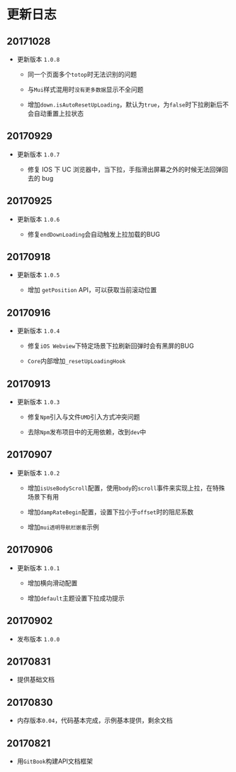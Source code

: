 # 更新日志

## 20171028

- 更新版本 `1.0.8`

    - 同一个页面多个`totop`时无法识别的问题
    
    - 与`Mui`样式混用时`没有更多数据`显示不全问题
    
    - 增加`down.isAutoResetUpLoading`，默认为`true`，为`false`时下拉刷新后不会自动重置上拉状态
    
## 20170929

- 更新版本 `1.0.7`

    - 修复 IOS 下 UC 浏览器中，当下拉，手指滑出屏幕之外的时候无法回弹回去的 bug
    
## 20170925

- 更新版本 `1.0.6`

    - 修复`endDownLoading`会自动触发上拉加载的BUG

## 20170918

- 更新版本 `1.0.5`

    - 增加 `getPosition` API，可以获取当前滚动位置

## 20170916

- 更新版本 `1.0.4`

    - 修复`iOS Webview`下特定场景下拉刷新回弹时会有黑屏的BUG
    
    - `Core`内部增加`_resetUpLoadingHook`

## 20170913

- 更新版本 `1.0.3`

    - 修复`Npm`引入与文件`UMD`引入方式冲突问题
    
    - 去除`Npm`发布项目中的无用依赖，改到`dev`中

## 20170907

- 更新版本 `1.0.2`

    - 增加`isUseBodyScroll`配置，使用`body`的`scroll`事件来实现上拉，在特殊场景下有用
    
    - 增加`dampRateBegin`配置，设置下拉小于`offset`时的阻尼系数
    
    - 增加`mui透明导航栏嵌套`示例

## 20170906

- 更新版本 `1.0.1`

    - 增加横向滑动配置
    
    - 增加`default`主题设置下拉成功提示

## 20170902

- 发布版本 `1.0.0`

## 20170831

- 提供基础文档

## 20170830

- 内存版本`0.04`，代码基本完成，示例基本提供，剩余文档

## 20170821

- 用`GitBook`构建API文档框架